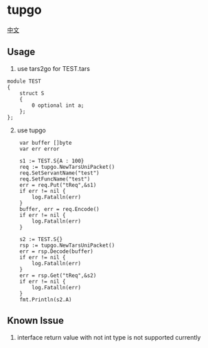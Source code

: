 # tupgo

[中文](./README-zh.md)

## Usage

1. use tars2go for TEST.tars

```
module TEST
{
    struct S
    {
        0 optional int a;
    };
};
```

2. use tupgo

```golang
    var buffer []byte 
    var err error

    s1 := TEST.S{A : 100}
    req := tupgo.NewTarsUniPacket()
    req.SetServantName("test")
    req.SetFuncName("test")
    err = req.Put("tReq",&s1)
    if err != nil {
        log.Fatalln(err)
    }
    buffer, err = req.Encode()
    if err != nil {
        log.Fatalln(err)
    }

    s2 := TEST.S{}
    rsp := tupgo.NewTarsUniPacket()
    err = rsp.Decode(buffer)
    if err != nil {
        log.Fatalln(err)
    }
    err = rsp.Get("tReq",&s2)
    if err != nil {
        log.Fatalln(err)
    }
    fmt.Println(s2.A)
```

## Known Issue

1. interface return value with not int type is not supported currently